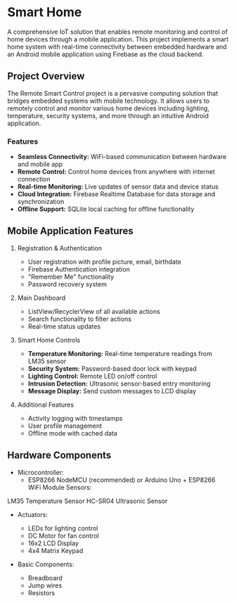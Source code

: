 # Smart Home
A comprehensive IoT solution that enables remote monitoring and control of home devices through a mobile application. This project implements a smart home system with real-time connectivity between embedded hardware and an Android mobile application using Firebase as the cloud backend.

## Project Overview
The Remote Smart Control project is a pervasive computing solution that bridges embedded systems with mobile technology. It allows users to remotely control and monitor various home devices including lighting, temperature, security systems, and more through an intuitive Android application.

### Features 
- **Seamless Connectivity:** WiFi-based communication between hardware and mobile app
- **Remote Control:** Control home devices from anywhere with internet connection
- **Real-time Monitoring:** Live updates of sensor data and device status
- **Cloud Integration:** Firebase Realtime Database for data storage and synchronization
- **Offline Support:** SQLite local caching for offline functionality

## Mobile Application Features
1. Registration & Authentication
    - User registration with profile picture, email, birthdate
    - Firebase Authentication integration
    - "Remember Me" functionality
    - Password recovery system
2. Main Dashboard
    - ListView/RecyclerView of all available actions
    - Search functionality to filter actions
    - Real-time status updates
3. Smart Home Controls

    - **Temperature Monitoring:** Real-time temperature readings from LM35 sensor
    - **Security System:** Password-based door lock with keypad
    - **Lighting Control:** Remote LED on/off control
    - **Intrusion Detection:** Ultrasonic sensor-based entry monitoring
    - **Message Display:** Send custom messages to LCD display


4. Additional Features

    - Activity logging with timestamps
    - User profile management
    - Offline mode with cached data
  
## Hardware Components
- Microcontroller:
   - ESP8266 NodeMCU (recommended) or Arduino Uno + ESP8266 WiFi Module
Sensors:

LM35 Temperature Sensor
HC-SR04 Ultrasonic Sensor


- Actuators:
    - LEDs for lighting control
    - DC Motor for fan control
    - 16x2 LCD Display
    - 4x4 Matrix Keypad


- Basic Components:

    - Breadboard
    - Jump wires
    - Resistors
